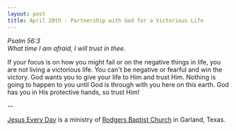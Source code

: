 ```yaml
---
layout: post
title: April 28th - Partnership with God for a Victorious Life
---
```


_Psalm 56:3  
What time I am afraid, I will trust in thee._

If your focus is on how you might fail or on the negative things in
life, you are not living a victorious life. You can't be negative or
fearful and win the victory. God wants you to give your life to Him
and trust Him. Nothing is going to happen to you until God is through
with you here on this earth. God has you in His protective hands, so
trust Him!

 --

<a href=http://jesuseveryday.net>Jesus Every Day</a> is a ministry of <a href=http://rodgersbaptist.net>Rodgers Baptist Church</a> in Garland, Texas.
